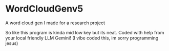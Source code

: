 # WordCloudGenv5
A word cloud gen I made for a research project 

So like this program is kinda mid low key but its neat. Coded with help from your local friendly LLM Gemini! 
(I vibe coded this, im sorry programming jesus)
